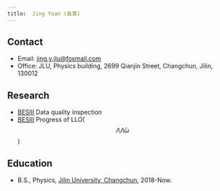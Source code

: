 ```yaml
---
title:  Jing Yuan (袁菁)
---
```


## Contact

- Email: [jing.y.jlu@foxmail.com](jing.y.jlu@foxmail.com)
- Office: JLU, Physics building, 2699 Qianjin Street, Changchun, Jilin, 130012

## Research
- [BESIII](http://bes3.ihep.ac.cn)  Data quality inspection
- [BESIII](http://bes3.ihep.ac.cn)  Progress of LLO($$\Lambda\bar{\Lambda}\omega$$)

## Education
- B.S., Physics, [Jilin University, Changchun](https://phy.jlu.edu.cn/), 2018-Now.
